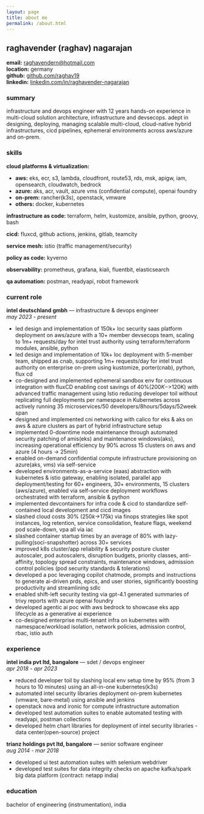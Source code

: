 ```yaml
---
layout: page
title: about me
permalink: /about.html
---
```


## raghavender (raghav) nagarajan

**email:** raghavendern@hotmail.com  
**location:** germany  
**github:** [github.com/raghav19](https://github.com/raghav19)  
**linkedin:** [linkedin.com/in/raghavender-nagarajan](https://www.linkedin.com/in/raghavender-nagarajan-683743141)

### summary

infrastructure and devops engineer with 12 years hands-on experience in multi-cloud solution architecture, infrastructure and devsecops. adept in designing, deploying, managing scalable multi-cloud, cloud-native hybrid infrastructures, cicd pipelines, ephemeral environments across aws/azure and on-prem.

### skills

**cloud platforms & virtualization:**
- **aws:** eks, ecr, s3, lambda, cloudfront, route53, rds, msk, apigw, iam, opensearch, cloudwatch, bedrock
- **azure:** aks, acr, vault, azure vms (confidential compute), openai foundry
- **on-prem:** rancher(k3s), openstack, vmware
- **others:** docker, kubernetes

**infrastructure as code:** terraform, helm, kustomize, ansible, python, groovy, bash

**cicd:** fluxcd, github actions, jenkins, gitlab, teamcity

**service mesh:** istio (traffic management/security)

**policy as code:** kyverno

**observability:** prometheus, grafana, kiali, fluentbit, elasticsearch

**qa automation:** postman, readyapi, robot framework

### current role

**intel deutschland gmbh** — infrastructure & devops engineer  
*may 2023 - present*

- led design and implementation of 150k+ loc security saas platform deployment on aws/azure with a 10+ member devsecops team, scaling to 1m+ requests/day for intel trust authority using terraform/terraform modules, ansible, python
- led design and implementation of 10k+ loc deployment with 5-member team, shipped as cnab, supporting 1m+ requests/day for intel trust authority on enterprise on-prem using kustomize, porter(cnab), python, flux cd
- co-designed and implemented ephemeral sandbox env for continuous integration with fluxCD enabling cost savings of 40%($200K->$120K) with advanced traffic management using Istio reducing developer toil without replicating full deployments per namespace in Kubernetes across actively running 35 microservices/50 developers/8hours/5days/52week span
- designed and implemented cni networking with calico for eks & aks on aws & azure clusters as part of hybrid infrastructure setup
- implemented 0-downtime node maintenance through automated security patching of amis(eks) and maintenance windows(aks), increasing operational efficiency by 90% across 15 clusters on aws and azure (4 hours → 25min)
- enabled on-demand confidential compute infrastructure provisioning on azure(aks, vms) via self-service
- developed environments-as-a-service (eaas) abstraction with kubernetes & istio gateway, enabling isolated, parallel app deployment/testing for 60+ engineers, 30+ environments, 15 clusters (aws/azure), enabled via self-service deployment workflows orchestrated with terraform, ansible & python
- implemented devcontainers for infra code & cicd to standardize self-contained local development and cicd images
- slashed cloud costs 30% ($250k→$175k) via finops strategies like spot instances, log retention, service consolidation, feature flags, weekend pod scale-down, vpa all via iac
- slashed container startup times by an average of 80% with lazy-pulling(soci-snapshotter) across 30+ services
- improved k8s cluster/app reliability & security posture cluster autoscaler, pod autoscalers, disruption budgets, priority classes, anti-affinity, topology spread constraints, maintenance windows, admission control policies (pod security standards & tolerations)
- developed a poc leveraging copilot chatmode, prompts and instructions to generate ai-driven prds, epics, and user stories, significantly boosting productivity and streamlining sdlc
- enabled shift-left security testing via gpt-4.1 generated summaries of trivy reports with azure openai foundry
- developed agentic ai poc with aws bedrock to showcase eks app lifecycle as a generative ai experience
- co-designed enterprise multi-tenant infra on kubernetes with namespace/workload isolation, network policies, admission control, rbac, istio auth

### experience

**intel india pvt ltd, bangalore** — sdet / devops engineer  
*apr 2018 - apr 2023*

- reduced developer toil by slashing local env setup time by 95% (from 3 hours to 10 minutes) using an all-in-one kubernetes(k3s)
- automated intel security libraries deployment on-prem kubernetes (vmware, bare-metal) using ansible and jenkins
- openstack nova and ironic for compute infrastructure automation
- developed test automation suites to enable automated testing with readyapi, postman collections
- developed helm chart libraries for deployment of intel security libraries - data center(open-source) project

**trianz holdings pvt ltd, bangalore** — senior software engineer  
*aug 2014 - mar 2018*

- developed ui test automation suites with selenium webdriver
- developed test suites for data integrity checks on apache kafka/spark big data platform (contract: netapp india)

### education

bachelor of engineering (instrumentation), india
